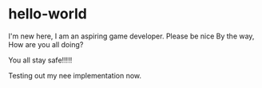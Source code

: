 # hello-world
I'm new here, I am an aspiring game developer. 
Please be nice
By the way, How are you all doing?

You all stay safe!!!!!


Testing out my nee implementation now.
